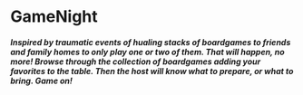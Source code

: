 # GameNight
##### Inspired by traumatic events of hualing stacks of boardgames to friends and family homes to only play one or two of them. That will happen, no more! Browse through the collection of boardgames adding your favorites to the table. Then the host will know what to prepare, or what to bring. Game on!